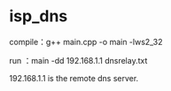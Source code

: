 # isp_dns

compile：g++ main.cpp -o main -lws2_32

run ：main -dd 192.168.1.1 dnsrelay.txt

192.168.1.1 is the remote dns server.
